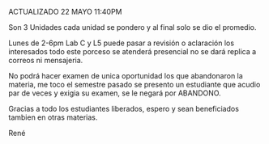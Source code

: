 ACTUALIZADO 22 MAYO 11:40PM

Son 3 Unidades cada unidad se pondero y al final solo se dio el promedio.

Lunes de 2-6pm Lab C y L5 puede pasar a revisión o aclaración los interesados todo este porceso se atenderá presencial no se dará replica a correos ni mensajeria.

No podrá hacer examen de unica oportunidad los que abandonaron la materia, me toco el semestre pasado se presento un estudiante que acudio par de veces y exigia su examen, se le negará por ABANDONO.

Gracias a todo los estudiantes liberados, espero y sean beneficiados tambien en otras materias.

René

